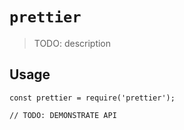 # `prettier`

> TODO: description

## Usage

```
const prettier = require('prettier');

// TODO: DEMONSTRATE API
```
